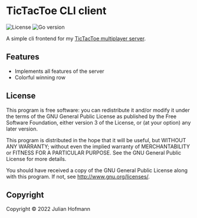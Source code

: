 # TicTacToe CLI client

![License](https://img.shields.io/github/license/Bananenpro/tictactoe-cli)
![Go version](https://img.shields.io/github/go-mod/go-version/Bananenpro/tictactoe-cli)

A simple cli frontend for my [TicTacToe multiplayer server](https://github.com/Bananenpro/tictactoe-backend).

## Features

- Implements all features of the server
- Colorful winning row

## License

This program is free software: you can redistribute it and/or modify
it under the terms of the GNU General Public License as published by
the Free Software Foundation, either version 3 of the License, or
(at your option) any later version.

This program is distributed in the hope that it will be useful,
but WITHOUT ANY WARRANTY; without even the implied warranty of
MERCHANTABILITY or FITNESS FOR A PARTICULAR PURPOSE.  See the
GNU General Public License for more details.

You should have received a copy of the GNU General Public License
along with this program.  If not, see <http://www.gnu.org/licenses/>.

## Copyright

Copyright © 2022 Julian Hofmann
